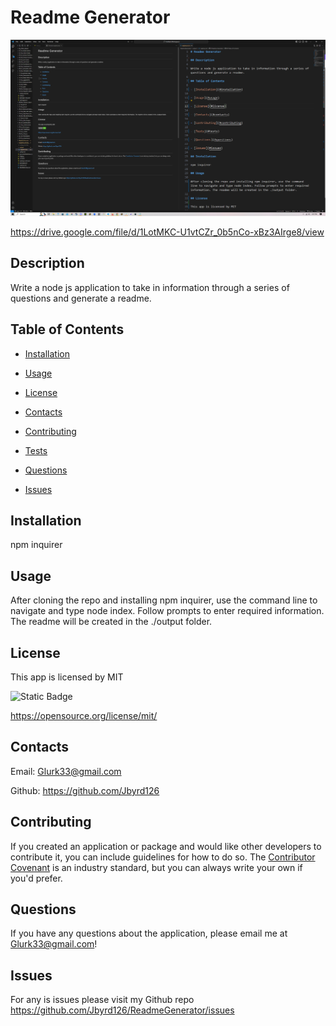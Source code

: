 # Readme Generator

![Screeny](<Screenshot (11).png>)

https://drive.google.com/file/d/1LotMKC-U1vtCZr_0b5nCo-xBz3AIrge8/view

## Description

Write a node js application to take in information through a series of questions and generate a readme.

## Table of Contents

- [Installation](#installation)

- [Usage](#usage)

- [License](#license)

- [Contacts](#contacts)

- [Contributing](#contributing)

- [Tests](#tests)

- [Questions](#questions)

- [Issues](#issues)

## Installation

npm inquirer

## Usage

After cloning the repo and installing npm inquirer, use the command line to navigate and type node index. Follow prompts to enter required information. The readme will be created in the ./output folder.

## License

This app is licensed by MIT

![Static Badge](https://img.shields.io/badge/license-mit-brightgreen.svg)

https://opensource.org/license/mit/

## Contacts

Email: Glurk33@gmail.com

Github: https://github.com/Jbyrd126

## Contributing

If you created an application or package and would like other developers to contribute it, you can include guidelines for how to do so. The [Contributor Covenant](https://www.contributor-covenant.org/) is an industry standard, but you can always write your own if you'd prefer.

## Questions

If you have any questions about the application, please email me at Glurk33@gmail.com!

## Issues

For any is issues please visit my Github repo https://github.com/Jbyrd126/ReadmeGenerator/issues
